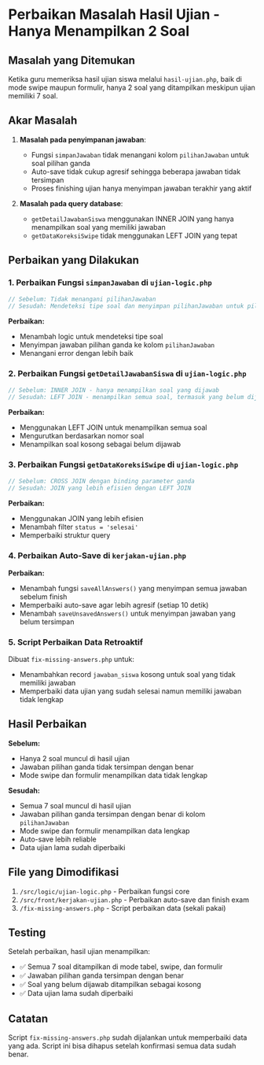 # Perbaikan Masalah Hasil Ujian - Hanya Menampilkan 2 Soal

## Masalah yang Ditemukan

Ketika guru memeriksa hasil ujian siswa melalui `hasil-ujian.php`, baik di mode swipe maupun formulir, hanya 2 soal yang ditampilkan meskipun ujian memiliki 7 soal. 

## Akar Masalah

1. **Masalah pada penyimpanan jawaban**: 
   - Fungsi `simpanJawaban` tidak menangani kolom `pilihanJawaban` untuk soal pilihan ganda
   - Auto-save tidak cukup agresif sehingga beberapa jawaban tidak tersimpan
   - Proses finishing ujian hanya menyimpan jawaban terakhir yang aktif

2. **Masalah pada query database**:
   - `getDetailJawabanSiswa` menggunakan INNER JOIN yang hanya menampilkan soal yang memiliki jawaban
   - `getDataKoreksiSwipe` tidak menggunakan LEFT JOIN yang tepat

## Perbaikan yang Dilakukan

### 1. Perbaikan Fungsi `simpanJawaban` di `ujian-logic.php`

```php
// Sebelum: Tidak menangani pilihanJawaban
// Sesudah: Mendeteksi tipe soal dan menyimpan pilihanJawaban untuk pilihan ganda
```

**Perbaikan:**
- Menambah logic untuk mendeteksi tipe soal
- Menyimpan jawaban pilihan ganda ke kolom `pilihanJawaban`
- Menangani error dengan lebih baik

### 2. Perbaikan Fungsi `getDetailJawabanSiswa` di `ujian-logic.php`

```php
// Sebelum: INNER JOIN - hanya menampilkan soal yang dijawab
// Sesudah: LEFT JOIN - menampilkan semua soal, termasuk yang belum dijawab
```

**Perbaikan:**
- Menggunakan LEFT JOIN untuk menampilkan semua soal
- Mengurutkan berdasarkan nomor soal
- Menampilkan soal kosong sebagai belum dijawab

### 3. Perbaikan Fungsi `getDataKoreksiSwipe` di `ujian-logic.php`

```php
// Sebelum: CROSS JOIN dengan binding parameter ganda
// Sesudah: JOIN yang lebih efisien dengan LEFT JOIN
```

**Perbaikan:**
- Menggunakan JOIN yang lebih efisien
- Menambah filter `status = 'selesai'`
- Memperbaiki struktur query

### 4. Perbaikan Auto-Save di `kerjakan-ujian.php`

**Perbaikan:**
- Menambah fungsi `saveAllAnswers()` yang menyimpan semua jawaban sebelum finish
- Memperbaiki auto-save agar lebih agresif (setiap 10 detik)
- Menambah `saveUnsavedAnswers()` untuk menyimpan jawaban yang belum tersimpan

### 5. Script Perbaikan Data Retroaktif

Dibuat `fix-missing-answers.php` untuk:
- Menambahkan record `jawaban_siswa` kosong untuk soal yang tidak memiliki jawaban
- Memperbaiki data ujian yang sudah selesai namun memiliki jawaban tidak lengkap

## Hasil Perbaikan

**Sebelum:**
- Hanya 2 soal muncul di hasil ujian
- Jawaban pilihan ganda tidak tersimpan dengan benar
- Mode swipe dan formulir menampilkan data tidak lengkap

**Sesudah:**
- Semua 7 soal muncul di hasil ujian
- Jawaban pilihan ganda tersimpan dengan benar di kolom `pilihanJawaban`
- Mode swipe dan formulir menampilkan data lengkap
- Auto-save lebih reliable
- Data ujian lama sudah diperbaiki

## File yang Dimodifikasi

1. `/src/logic/ujian-logic.php` - Perbaikan fungsi core
2. `/src/front/kerjakan-ujian.php` - Perbaikan auto-save dan finish exam
3. `/fix-missing-answers.php` - Script perbaikan data (sekali pakai)

## Testing

Setelah perbaikan, hasil ujian menampilkan:
- ✅ Semua 7 soal ditampilkan di mode tabel, swipe, dan formulir
- ✅ Jawaban pilihan ganda tersimpan dengan benar
- ✅ Soal yang belum dijawab ditampilkan sebagai kosong
- ✅ Data ujian lama sudah diperbaiki

## Catatan

Script `fix-missing-answers.php` sudah dijalankan untuk memperbaiki data yang ada. Script ini bisa dihapus setelah konfirmasi semua data sudah benar.
